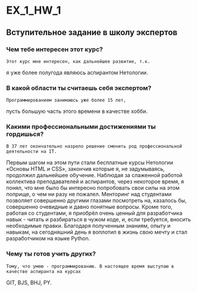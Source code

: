 # EX_1_HW_1

## Вступительное задание в школу экспертов

### Чем тебе интересен этот курс?

    Этот курс мне интересен, как дальнейшее развитие, т.к.
я уже более полугода являюсь аспирантом Нетологии.

### В какой области ты считаешь себя экспертом?

    Программированием занимаюсь уже более 15 лет,
пусть большую часть этого времени в качестве хобби.

### Какими профессиональными достижениями ты гордишься?

    В 37 лет окончательно назрело решение сменить род профессиональной деятельности на IT. 
Первым шагом на этом пути стали бесплатные курсы Нетологии «Основы HTML и CSS», закончив 
которые я, не задумываясь, продолжил дальнейшее обучение. 
    Наблюдая за слаженной работой коллектива преподавателей и аспирантов, через некоторое время, 
я понял, что мне было бы интересно попробовать свои силы на этом поприще, о чем ни разу не пожалел. 
Менторинг над студентами позволяет совершенно другими глазами посмотреть на, казалось бы, совершенно 
очевидные и давно понятные вопросы. Кроме того, работая со студентами, я приобрёл очень ценный для 
разработчика навык - читать и разбираться в чужом коде, и, если требуется, вносить необходимые правки. 
    Благодаря полученным знаниям, опыту и навыкам, на сегодняшний день я воплотил в жизнь свою мечту 
и стал разработчиком на языке Python.

### Чему ты готов учить других?

    Тому, что умею - программированию. В настоящее время выступаю в качестве аспиранта на курсах
GIT, BJS, BHJ, PY.
